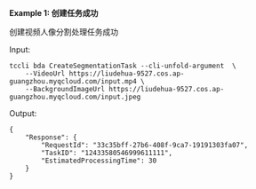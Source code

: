**Example 1: 创建任务成功**

创建视频人像分割处理任务成功

Input: 

```
tccli bda CreateSegmentationTask --cli-unfold-argument  \
    --VideoUrl https://liudehua-9527.cos.ap-guangzhou.myqcloud.com/input.mp4 \
    --BackgroundImageUrl https://liudehua-9527.cos.ap-guangzhou.myqcloud.com/input.jpeg
```

Output: 
```
{
    "Response": {
        "RequestId": "33c35bff-27b6-408f-9ca7-19191303fa07",
        "TaskID": "12433580546999611111",
        "EstimatedProcessingTime": 30
    }
}
```

